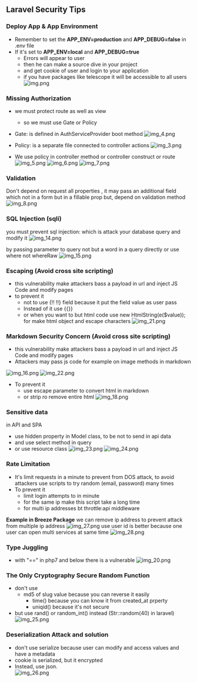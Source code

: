 ## Laravel Security Tips


### Deploy App & App Environment
- Remember to set the **APP_ENV=production** and **APP_DEBUG=false** in .env file 
- If it's set to **APP_ENV=local** and **APP_DEBUG=true**
  - Errors will appear to user 
  - then he can make a source dive in your project
  - and get cookie of user and login to your application
  - if you have packages like telescope it will be accessible to all users
![img.png](images/img.png)


### Missing Authorization

- we must protect route as well as view
  - so we must use Gate or Policy

- Gate: is defined in AuthServiceProvider boot method 
![img_4.png](images/img_4.png)

- Policy: is a separate file connected to controller actions
![img_3.png](images/img_3.png)

- We use policy in controller method or controller construct or route
![img_5.png](images/img_5.png)
![img_6.png](images/img_6.png)
![img_7.png](images/img_7.png)


### Validation

Don't depend on request all properties , it may pass an additional field which not in a form but in a fillable prop
but, depend on validation method 
![img_8.png](images/img_8.png)



### SQL Injection (sqli)

you must prevent sql injection: which is attack your database query and modify it
![img_14.png](images/img_14.png)

by passing parameter to query not but a word in a query directly
or use where not whereRaw
![img_15.png](images/img_15.png)


### Escaping (Avoid cross site scripting)
 
- this vulnerability make attackers bass a payload in url and inject JS Code and modify pages
- to prevent it 
    - not to use {!! !!} field because it put the field value as user pass 
    - Instead of it use {{}} 
    - or when you want to but html code use new HtmlString(e($value)); for make html object and escape characters
![img_21.png](images/img_21.png) 

### Markdown Security Concern (Avoid cross site scripting)

- this vulnerability make attackers bass a payload in url and inject JS Code and modify pages
- Attackers may pass js code for example on image methods in markdown 

![img_16.png](images/img_16.png)
![img_22.png](images/img_22.png)

- To prevent it
    - use escape parameter to convert html in markdown
    - or strip ro remove entire html
![img_18.png](images/img_18.png)

      
### Sensitive data

in API and SPA
- use hidden property in Model class, to be not to send in api data
- and use select method in query
- or use resource class 
![img_23.png](images/img_23.png)
![img_24.png](images/img_24.png)

### Rate Limitation

- It's limit requests in a minute to prevent from DOS attack,
to avoid attackers use scripts to try random (email, password) many times
- To prevent it
  -  limit login attempts to in minute 
    - for the same ip make this script take a long time
    - for multi ip addresses bt throttle:api middleware

**Example in Breeze Package**
we can remove ip address to prevent attack from multiple ip address
![img_27.png](images/img_27.png)
use user id is better because one user can open multi services at same time
![img_28.png](images/img_28.png)


### Type Juggling

- with "==" in php7 and below there is a vulnerable
![img_20.png](images/img_20.png)

### The Only Cryptography Secure Random Function
* don't use 
  - md5 of slug value because you can reverse it easily 
    - time() because you can know it from created_at prperty 
    - uniqid() because it's not secure
* but use rand() or random_int() instead (Str::random(40) in laravel)
![img_25.png](images/img_25.png)

### Deserialization Attack and solution

* don't use serialize because user can modify and access values and have a metadata
* cookie is serialized, but it encrypted
* Instead, use json.  
![img_26.png](images/img_26.png)
